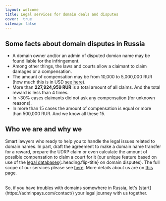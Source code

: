 ```yaml
---
layout: welcome
title: Legal services for domain deals and disputes
cover:  true
sitemap: false
---
```



## Some facts about domain disputes in Russia

* A domain owner and/or an admin of disputed domian name may be found liable for the infringement.
* Among other things, the laws and courts allow a claimant to claim damages or a compensation.
* The amount of compensation may be from 10,000 to 5,000,000 RUR (how much this is in USD [see here](https://www.xe.com/currencyconverter/convert/?Amount=1&From=RUB&To=USD)).
* More than **227,924,959 RUR** is a total amount of all claims. And the total reward is less than 4 times.
* In ~30% cases claimants did not ask any compensation (for unknown reasons).
* In more than 15 cases the amount of compensation is equal or more than 500,000 RUR. And we know all these 15.

## Who we are and why we 

Smart lawyers who ready to help you to handle the legal issues related to domain names. In part, draft the agreement to make a domain name transfer for a reward, prepare the UDRP claim or even calculate the amount of possible compensation to claim a court for it (our unique feature based on use of the [legal databases][Legal Databases and Data Analytics]{:.heading.flip-title} on domain disputes). The full scope of our services please see [here][hr]. More details about us are on [this page].

<br/>
So, if you have troubles with domains somewhere in Russia, let's [start](https://adminpays.com/contact/) your legal journey with us together.

[hr]: ../projects
[Legal Databases and Data Analytics]: ../projects/databases
[this page]: ../about
